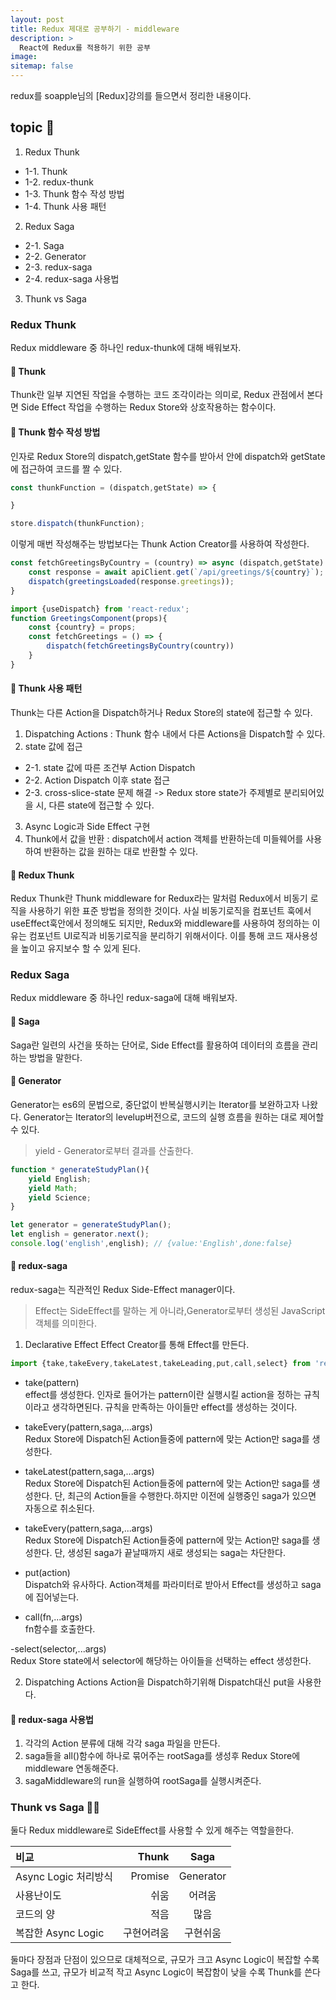 ```yaml
---
layout: post
title: Redux 제대로 공부하기 - middleware 
description: >
  React에 Redux를 적용하기 위한 공부 
image:
sitemap: false
---
```



redux를 soapple님의 [Redux]강의를 들으면서 정리한 내용이다.

## topic 🚀

1. Redux Thunk
- 1-1. Thunk
- 1-2. redux-thunk
- 1-3. Thunk 함수 작성 방법
- 1-4. Thunk 사용 패턴
2. Redux Saga
- 2-1. Saga
- 2-2. Generator
- 2-3. redux-saga
- 2-4. redux-saga 사용법
3. Thunk vs Saga

### Redux Thunk

Redux middleware 중 하나인 redux-thunk에 대해 배워보자.

#### 📌 Thunk

Thunk란 일부 지연된 작업을 수행하는 코드 조각이라는 의미로, Redux 관점에서 본다면 Side Effect 작업을 수행하는 Redux Store와 상호작용하는 함수이다.

#### 📌 Thunk 함수 작성 방법

인자로 Redux Store의 dispatch,getState 함수를 받아서 안에 dispatch와 getState에 접근하여 코드를 짤 수 있다.

```js
const thunkFunction = (dispatch,getState) => {

}

store.dispatch(thunkFunction);
```
이렇게 매번 작성해주는 방법보다는 Thunk Action Creator를 사용하여 작성한다.
```js
const fetchGreetingsByCountry = (country) => async (dispatch,getState) => {
    const response = await apiClient.get(`/api/greetings/${country}`);
    dispatch(greetingsLoaded(response.greetings));
}
```

```js
import {useDispatch} from 'react-redux';
function GreetingsComponent(props){
    const {country} = props;
    const fetchGreetings = () => {
        dispatch(fetchGreetingsByCountry(country))
    }
}
```

#### 📌 Thunk 사용 패턴

Thunk는 다른 Action을 Dispatch하거나 Redux Store의 state에 접근할 수 있다.

1. Dispatching Actions : Thunk 함수 내에서 다른 Actions을 Dispatch할 수 있다.
2. state 값에 접근
- 2-1. state 값에 따른 조건부 Action Dispatch
- 2-2. Action Dispatch 이후 state 접근
- 2-3. cross-slice-state 문제 해결 -> Redux store state가 주제별로 분리되어있을 시, 다른 state에 접근할 수 있다.
3. Async Logic과 Side Effect 구현
4. Thunk에서 값을 반환 : dispatch에서 action 객체를 반환하는데 미들웨어를 사용하여 반환하는 값을 원하는 대로 반환할 수 있다.



#### 📌 Redux Thunk

Redux Thunk란 Thunk middleware for Redux라는 말처럼 Redux에서 비동기 로직을 사용하기 위한 표준 방법을 정의한 것이다. 
사실 비동기로직을 컴포넌트 훅에서 useEffect훅안에서 정의해도 되지만, Redux와 middleware를 사용하여 정의하는 이유는 컴포넌트 UI로직과 비동기로직을 분리하기 위해서이다. 이를 통해 코드 재사용성을 높이고 유지보수 할 수 있게 된다.


### Redux Saga

Redux middleware 중 하나인 redux-saga에 대해 배워보자.

#### 📌 Saga 

Saga란 일련의 사건을 뜻하는 단어로, Side Effect를 활용하여 데이터의 흐름을 관리하는 방법을 말한다.

#### 📌 Generator

Generator는 es6의 문법으로, 중단없이 반복실행시키는 Iterator를 보완하고자 나왔다.
Generator는 Iterator의 levelup버전으로, 코드의 실행 흐름을 원하는 대로 제어할 수 있다.

> yield - Generator로부터 결과를 산출한다.


```js
function * generateStudyPlan(){
    yield English;
    yield Math;
    yield Science;
}

let generator = generateStudyPlan();
let english = generator.next();
console.log('english',english); // {value:'English',done:false}

```

#### 📌 redux-saga

redux-saga는 직관적인 Redux Side-Effect manager이다.

> Effect는 SideEffect를 말하는 게 아니라,Generator로부터 생성된 JavaScript객체를 의미한다.

1. Declarative Effect
Effect Creator를 통해 Effect를 만든다.

```js
import {take,takeEvery,takeLatest,takeLeading,put,call,select} from 'redux-saga/effects'

```
- take(pattern) <br>
effect를 생성한다. 인자로 들어가는 pattern이란 실행시킬 action을 정하는 규칙이라고 생각하면된다. 규칙을 만족하는 아이들만 effect를 생성하는 것이다.

- takeEvery(pattern,saga,...args)  <br>
Redux Store에 Dispatch된 Action들중에 pattern에 맞는 Action만 saga를 생성한다.

- takeLatest(pattern,saga,...args)  <br>
Redux Store에 Dispatch된 Action들중에 pattern에 맞는 Action만 saga를 생성한다. 
단, 최근의 Action들을 수행한다.하지만 이전에 실행중인 saga가 있으면 자동으로 취소된다.

- takeEvery(pattern,saga,...args)  <br>
Redux Store에 Dispatch된 Action들중에 pattern에 맞는 Action만 saga를 생성한다.
단, 생성된 saga가 끝날때까지 새로 생성되는 saga는 차단한다.

- put(action)  <br>
Dispatch와 유사하다. Action객체를 파라미터로 받아서 Effect를 생성하고 saga에 집어넣는다.

- call(fn,...args)  <br>
fn함수를 호출한다.

-select(selector,...args)  <br>
Redux Store state에서 selector에 해당하는 아이들을 선택하는 effect 생성한다.

2. Dispatching Actions
Action을 Dispatch하기위해 Dispatch대신 put을 사용한다.


#### 📌 redux-saga 사용법

1. 각각의 Action 분류에 대해 각각 saga 파일을 만든다.
2. saga들을 all()함수에 하나로 묶어주는 rootSaga를 생성후 Redux Store에 middleware 연동해준다.
3. sagaMiddleware의 run을 실행하여 rootSaga를 실행시켜준다.


### Thunk vs Saga 👩‍🎤
둘다 Redux middleware로 SideEffect를 사용할 수 있게 해주는 역할을한다.

|비교|Thunk|Saga|
|:---|---:|:---:|
|Async Logic 처리방식|Promise|Generator|
|사용난이도|쉬움|어려움|
|코드의 양|적음|많음|
|복잡한 Async Logic|구현어려움|구현쉬움|

둘마다 장점과 단점이 있으므로 대체적으로,
규모가 크고 Async Logic이 복잡할 수록 Saga를 쓰고, 규모가 비교적 작고 Async Logic이 복잡함이 낮을 수록 Thunk를 쓴다고 한다.